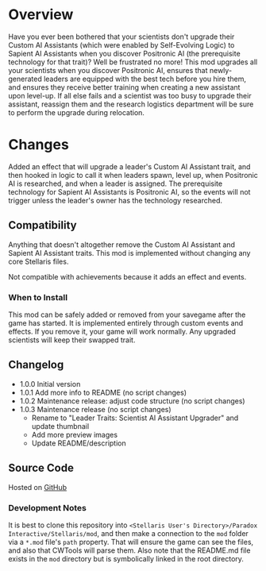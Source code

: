 # Overview

Have you ever been bothered that your scientists don't upgrade their Custom AI Assistants (which were enabled by Self-Evolving Logic) to Sapient AI Assistants when you discover Positronic AI (the prerequisite technology for that trait)?  Well be frustrated no more!  This mod upgrades all your scientists when you discover Positronic AI, ensures that newly-generated leaders are equipped with the best tech before you hire them, and ensures they receive better training when creating a new assistant upon level-up.  If all else fails and a scientist was too busy to upgrade their assistant, reassign them and the research logistics department will be sure to perform the upgrade during relocation.

# Changes

Added an effect that will upgrade a leader's Custom AI Assistant trait, and then hooked in logic to call it when leaders spawn, level up, when Positronic AI is researched, and when a leader is assigned.  The prerequisite technology for Sapient AI Assistants is Positronic AI, so the events will not trigger unless the leader's owner has the technology researched.

## Compatibility

Anything that doesn't altogether remove the Custom AI Assistant and Sapient AI Assistant traits.  This mod is implemented without changing any core Stellaris files.

Not compatible with achievements because it adds an effect and events.

### When to Install

This mod can be safely added or removed from your savegame after the game has started.  It is implemented entirely through custom events and effects. If you remove it, your game will work normally.  Any upgraded scientists will keep their swapped trait.

## Changelog

* 1.0.0 Initial version
* 1.0.1 Add more info to README (no script changes)
* 1.0.2 Maintenance release: adjust code structure (no script changes)
* 1.0.3 Maintenance release (no script changes)
    * Rename to "Leader Traits: Scientist AI Assistant Upgrader" and update thumbnail
    * Add more preview images
    * Update README/description

## Source Code

Hosted on [GitHub](https://github.com/corsairmarks/scientist_ai_assistant_upgrader)

### Development Notes

It is best to clone this repository into `<Stellaris User's Directory>/Paradox Interactive/Stellaris/mod`, and then make a connection to the `mod` folder via a `*.mod` file's `path` property.  That will ensure the game can see the files, and also that CWTools will parse them.  Also note that the README.md file exists in the `mod` directory but is symbolically linked in the root directory.